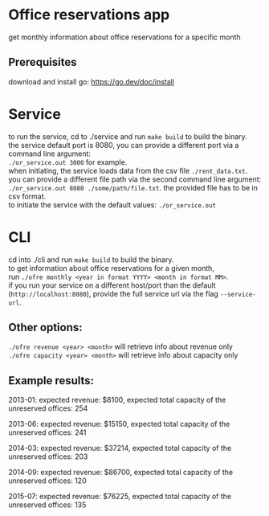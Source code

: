 # Office reservations app
get monthly information about office reservations for a specific month

## Prerequisites
download and install go: https://go.dev/doc/install  

# Service
to run the service, cd to ./service and run `make build` to build the binary.  
the service default port is 8080, you can provide a different port via a command line argument:  
`./or_service.out 3000` for example.  
when initiating, the service loads data from the csv file `./rent_data.txt`. you can provide a different file path via the second command line argument: `./or_service.out 8080 ./some/path/file.txt`. the provided file has to be in csv format.  
to initiate the service with the default values: `./or_service.out`

# CLI
cd into ./cli and run `make build` to build the binary.  
to get information about office reservations for a given month,  
run `./ofre monthly <year in format YYYY> <month in format MM>`.  
if you run your service on a different host/port than the default (`http://localhost:8080`), provide the full service url via the flag `--service-url`.

## Other options:
`./ofre revenue <year> <month>` will retrieve info about revenue only  
`./ofre capacity <year> <month>` will retrieve info about capacity only

## Example results:

2013-01: expected revenue: $8100, expected total capacity of the unreserved offices: 254  
  
2013-06: expected revenue: $15150, expected total capacity of the unreserved offices: 241  
  
2014-03: expected revenue: $37214, expected total capacity of the unreserved offices: 203  
  
2014-09: expected revenue: $86700, expected total capacity of the unreserved offices: 120  
  
2015-07: expected revenue: $76225, expected total capacity of the unreserved offices: 135  
